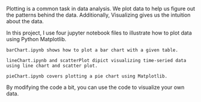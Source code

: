 Plotting is a common task in data analysis. We plot data to help us figure out the patterns behind the data. Additionally, Visualizing gives us the intuition about the data.

In this project, I use four jupyter notebook files to illustrate how to plot data using Python Matplotlib.

    barChart.ipynb shows how to plot a bar chart with a given table.

    lineChart.ipynb and scatterPlot dipict visualizing time-seried data using line chart and scatter plot.

    pieChart.ipynb covers plotting a pie chart using Matplotlib.

By modifying the code a bit, you can use the code to visualize your own data.